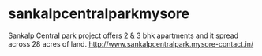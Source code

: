 # sankalpcentralparkmysore
Sankalp Central park project offers 2 &amp; 3 bhk apartments and it spread across 28 acres of land.  http://www.sankalpcentralpark.mysore-contact.in/
